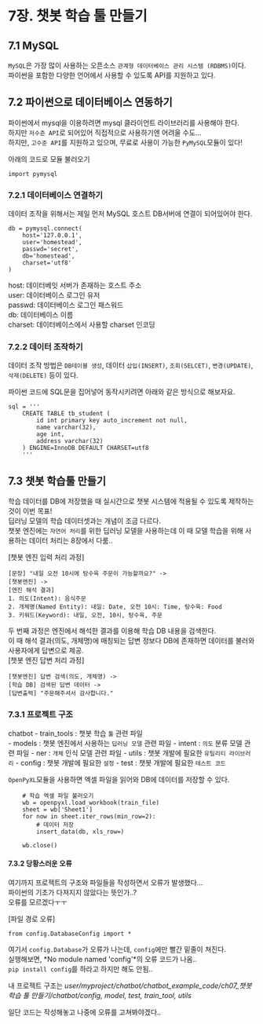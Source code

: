 # 7장. 챗봇 학습 툴 만들기

## 7.1 MySQL
`MySQL`은 가장 많이 사용하는 오픈소스 `관계형 데이터베이스 관리 시스템 (RDBMS)`이다.  
파이썬을 포함한 다양한 언어에서 사용할 수 있도록 API를 지원하고 있다.  

## 7.2 파이썬으로 데이터베이스 연동하기
파이썬에서 mysql을 이용하려면 mysql 클라이언트 라이브러리를 사용해야 한다.  
하지만 `저수준 API`로 되어있어 직접적으로 사용하기엔 어려울 수도...  
하지만, `고수준 API`를 지원하고 있으며, 무료로 사용이 가능한 `PyMySQL`모듈이 있다!  

아래의 코드로 모듈 불러오기  
```
import pymysql
```  

### 7.2.1 데이터베이스 연결하기
데이터 조작을 위해서는 제일 먼저 MySQL 호스트 DB서버에 연결이 되어있어야 한다.  
```
db = pymysql.connect(
    host='127.0.0.1', 
    user='homestead', 
    passwd='secret', 
    db='homestead', 
    charset='utf8'
)
```  
host: 데이터베잇 서버가 존재하는 호스트 주소  
user: 데이터베이스 로그인 유저  
passwd: 데이터베이스 로그인 패스워드  
db: 데이터베이스 이름  
charset: 데이터베이스에서 사용할 charset 인코딩  

### 7.2.2 데이터 조작하기
데이터 조작 방법은 `DB테이블 생성`, 데이터 `삽입(INSERT)`, `조회(SELCET)`, `변경(UPDATE)`, `삭제(DELETE)` 등이 있다.  

파이썬 코드에 SQL문을 집어넣어 동작시키려면 아래와 같은 방식으로 해보자요.  
```commandline
sql = '''
    CREATE TABLE tb_student (
        id int primary key auto_increment not null,
        name varchar(32),
        age int,
        address varchar(32)
    ) ENGINE=InnoDB DEFAULT CHARSET=utf8
    '''
```  

## 7.3 챗봇 학습툴 만들기
학습 데이터를 DB에 저장했을 때 실시간으로 챗봇 시스템에 적용될 수 있도록 제작하는 것이 이번 목표!  
딥러닝 모델의 학습 데이터셋과는 개념이 조금 다르다.  
챗봇 엔진에는 `자연어 처리`를 위한 딥러닝 모델을 사용하는데 이 때 모델 학습을 위해 사용하는 데이터 처리는 8장에서 다룸..  

[챗봇 엔진 입력 처리 과정]  
```commandline
[문장] "내일 오전 10시에 탕수육 주문이 가능할까요?" ->  
[챗봇엔진] ->  
[엔진 해석 결과] 
1. 의도(Intent): 음식주문  
2. 개체명(Named Entity): 내일: Date, 오전 10시: Time, 탕수육: Food  
3. 키워드(Keyword): 내일, 오전, 10시, 탕수육, 주문
```  
두 번째 과정은 엔진에서 해석한 결과를 이용해 학습 DB 내용을 검색한다.  
이 때 해석 결과(의도, 개체명)에 매칭되는 답변 정보다 DB에 존재하면 데이터를 불러와 사용자에게 답변으로 제공.  
[챗봇 엔진 답변 처리 과정]  
```commandline
[챗봇엔진] 답변 검색(의도, 개체명) ->  
[학습 DB] 검색된 답변 데이터 ->  
[답변출력] "주문해주셔서 감사합니다."
```  

### 7.3.1 프로젝트 구조
chatbot
    - train_tools : 챗봇 학습 `툴` 관련 파일  
    - models : 챗봇 엔진에서 사용하는 `딥러닝 모델` 관련 파일
        - intent : `의도` 분류 모델 관련 파일
        - ner    : `개체` 인식 모델 관련 파일
    - utils : 챗봇 개발에 필요한 `유틸리티 라이브러리`
    - config : 챗봇 개발에 필요한 `설정`
    - test : 챗봇 개발에 필요한 `테스트 코드`  
  

`OpenPyXL`모듈을 사용하면 엑셀 파일을 읽어와 DB에 데이터를 저장할 수 있다.  
```commandline
    # 학습 엑셀 파일 불러오기
    wb = openpyxl.load_workbook(train_file)
    sheet = wb['Sheet1']
    for now in sheet.iter_rows(min_row=2):
        # 데이터 저장
        insert_data(db, xls_row=)

    wb.close()
```  

#### 7.3.2 당황스러운 오류
여기까지 프로젝트의 구조와 파일들을 작성하면서 오류가 발생했다...  
파이썬의 기초가 다져지지 않았다는 뜻인가..?  
오류를 모르겠다ㅜㅜ  

[파일 경로 오류]  
```commandline
from config.DatabaseConfig import *

```  
여기서 `config.Database`가 오류가 나는데, `config`에만 빨간 밑줄이 쳐진다.  
실행해보면, *No module named 'config'*의 오류 코드가 나옴..  
`pip install config`를 하라고 하지만 해도 안됨..  

내 프로젝트 구조는 
*user/myproject/chatbot/chatbot_example_code/ch07_챗봇 학습 툴 만들기/chatbot/config, model, test, train_tool, utils*  

일단 코드는 작성해놓고 나중에 오류를 고쳐봐야겠다..  

